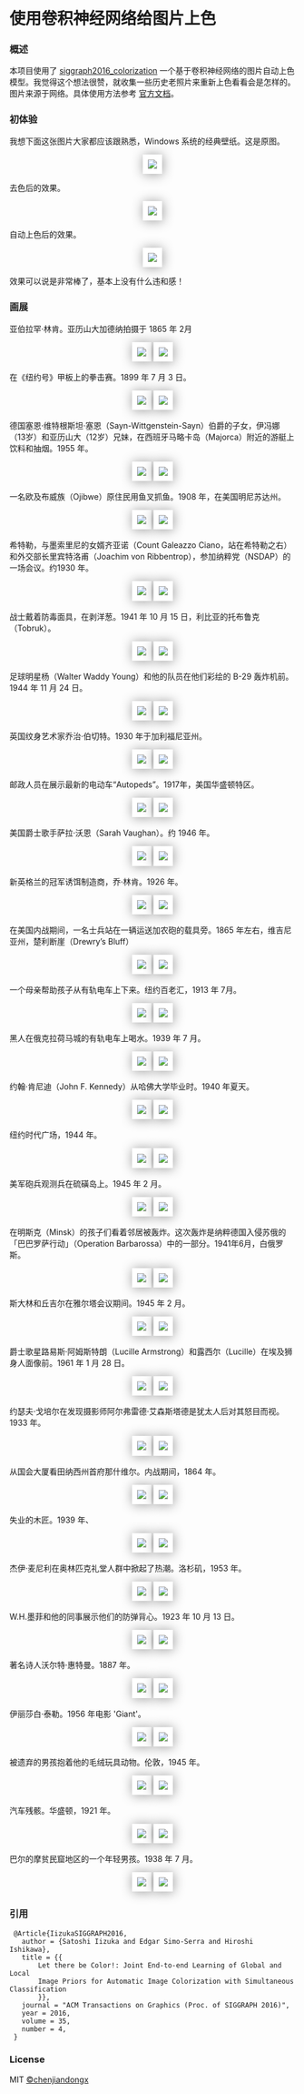 # 使用卷积神经网络给图片上色

### 概述

本项目使用了 [siggraph2016_colorization](http://hi.cs.waseda.ac.jp/~iizuka/projects/colorization/en/) 一个基于卷积神经网络的图片自动上色模型。我觉得这个想法很赞，就收集一些历史老照片来重新上色看看会是怎样的。图片来源于网络。具体使用方法参考 [官方文档](https://github.com/satoshiiizuka/siggraph2016_colorization)。


### 初体验

我想下面这张图片大家都应该跟熟悉，Windows 系统的经典壁纸。这是原图。
<div align="center">
    <img style="padding: 0.65em; background: white; box-shadow: 1px 1px 20px #999;" src="https://raw.github.com/chenjiandongx/make-it-colorful/master/images/windows_xp_origin.jpg">
</div>

去色后的效果。
<div align="center">
    <img style="padding: 0.65em; background: white; box-shadow: 1px 1px 20px #999;"  src="https://raw.github.com/chenjiandongx/make-it-colorful/master/images/input/windows_xp_input.jpg">
</div>

自动上色后的效果。
<div align="center">
    <img style="padding: 0.65em; background: white; box-shadow: 1px 1px 20px #999;"  src="https://raw.github.com/chenjiandongx/make-it-colorful/master/images/output/windows_xp_out.png">
</div>

效果可以说是非常棒了，基本上没有什么违和感！


### 画展

亚伯拉罕·林肯。亚历山大加德纳拍摄于 1865 年 2月
<div align="center">
    <img style="padding: 0.65em; background: white; box-shadow: 1px 1px 20px #999;"  src="https://raw.github.com/chenjiandongx/make-it-colorful/master/images/input/01.jpg">
    <img style="padding: 0.65em; background: white; box-shadow: 1px 1px 20px #999;"  src="https://raw.github.com/chenjiandongx/make-it-colorful/master/images/output/01_out.png">
</div>

在《纽约号》甲板上的拳击赛。1899 年 7 月 3 日。
<div align="center">
    <img style="padding: 0.65em; background: white; box-shadow: 1px 1px 20px #999;"  src="https://raw.github.com/chenjiandongx/make-it-colorful/master/images/input/02.jpg">
    <img style="padding: 0.65em; background: white; box-shadow: 1px 1px 20px #999;"  src="https://raw.github.com/chenjiandongx/make-it-colorful/master/images/output/02_out.png">
</div>

德国塞恩·维特根斯坦·塞恩（Sayn-Wittgenstein-Sayn）伯爵的子女，伊冯娜（13岁）和亚历山大（12岁）兄妹，在西班牙马略卡岛（Majorca）附近的游艇上饮料和抽烟。1955 年。
<div align="center">
    <img style="padding: 0.65em; background: white; box-shadow: 1px 1px 20px #999;"  src="https://raw.github.com/chenjiandongx/make-it-colorful/master/images/input/03.jpg">
    <img style="padding: 0.65em; background: white; box-shadow: 1px 1px 20px #999;"  src="https://raw.github.com/chenjiandongx/make-it-colorful/master/images/output/03_out.png">
</div>

一名欧及布威族（Ojibwe）原住民用鱼叉抓鱼。1908 年，在美国明尼苏达州。
<div align="center">
    <img style="padding: 0.65em; background: white; box-shadow: 1px 1px 20px #999;"  src="https://raw.github.com/chenjiandongx/make-it-colorful/master/images/input/04.jpg">
    <img style="padding: 0.65em; background: white; box-shadow: 1px 1px 20px #999;"  src="https://raw.github.com/chenjiandongx/make-it-colorful/master/images/output/04_out.png">
</div>

希特勒，与墨索里尼的女婿齐亚诺（Count Galeazzo Ciano，站在希特勒之右）和外交部长里宾特洛甫（Joachim von Ribbentrop），参加纳粹党（NSDAP）的一场会议。约1930 年。
<div align="center">
    <img style="padding: 0.65em; background: white; box-shadow: 1px 1px 20px #999;"  src="https://raw.github.com/chenjiandongx/make-it-colorful/master/images/input/05.jpg">
    <img style="padding: 0.65em; background: white; box-shadow: 1px 1px 20px #999;"  src="https://raw.github.com/chenjiandongx/make-it-colorful/master/images/output/05_out.png">
</div>

战士戴着防毒面具，在剥洋葱。1941 年 10 月 15 日，利比亚的托布鲁克（Tobruk）。
<div align="center">
    <img style="padding: 0.65em; background: white; box-shadow: 1px 1px 20px #999;"  src="https://raw.github.com/chenjiandongx/make-it-colorful/master/images/input/06.jpg">
    <img style="padding: 0.65em; background: white; box-shadow: 1px 1px 20px #999;"  src="https://raw.github.com/chenjiandongx/make-it-colorful/master/images/output/06_out.png">
</div>

足球明星杨（Walter Waddy Young）和他的队员在他们彩绘的 B-29 轰炸机前。1944 年 11 月 24 日。
<div align="center">
    <img style="padding: 0.65em; background: white; box-shadow: 1px 1px 20px #999;"  src="https://raw.github.com/chenjiandongx/make-it-colorful/master/images/input/07.jpg">
    <img style="padding: 0.65em; background: white; box-shadow: 1px 1px 20px #999;"  src="https://raw.github.com/chenjiandongx/make-it-colorful/master/images/output/07_out.png">
</div>

英国纹身艺术家乔治·伯切特。1930 年于加利福尼亚州。
<div align="center">
    <img style="padding: 0.65em; background: white; box-shadow: 1px 1px 20px #999;"  src="https://raw.github.com/chenjiandongx/make-it-colorful/master/images/input/08.jpg">
    <img style="padding: 0.65em; background: white; box-shadow: 1px 1px 20px #999;"  src="https://raw.github.com/chenjiandongx/make-it-colorful/master/images/output/08_out.png">
</div>

邮政人员在展示最新的电动车“Autopeds”。1917年，美国华盛顿特区。
<div align="center">
    <img style="padding: 0.65em; background: white; box-shadow: 1px 1px 20px #999;"  src="https://raw.github.com/chenjiandongx/make-it-colorful/master/images/input/09.jpg">
    <img style="padding: 0.65em; background: white; box-shadow: 1px 1px 20px #999;"  src="https://raw.github.com/chenjiandongx/make-it-colorful/master/images/output/09_out.png">
</div>

美国爵士歌手萨拉·沃恩（Sarah Vaughan）。约 1946 年。
<div align="center">
    <img style="padding: 0.65em; background: white; box-shadow: 1px 1px 20px #999;"  src="https://raw.github.com/chenjiandongx/make-it-colorful/master/images/input/10.jpg">
    <img style="padding: 0.65em; background: white; box-shadow: 1px 1px 20px #999;"  src="https://raw.github.com/chenjiandongx/make-it-colorful/master/images/output/10_out.png">
</div>

新英格兰的冠军诱饵制造商，乔·林肯。1926 年。
<div align="center">
    <img style="padding: 0.65em; background: white; box-shadow: 1px 1px 20px #999;"  src="https://raw.github.com/chenjiandongx/make-it-colorful/master/images/input/11.jpg">
    <img style="padding: 0.65em; background: white; box-shadow: 1px 1px 20px #999;"  src="https://raw.github.com/chenjiandongx/make-it-colorful/master/images/output/11_out.png">
</div>

在美国内战期间，一名士兵站在一辆运送加农砲的载具旁。1865 年左右，维吉尼亚州，楚利断崖（Drewry’s Bluff）
<div align="center">
    <img style="padding: 0.65em; background: white; box-shadow: 1px 1px 20px #999;"  src="https://raw.github.com/chenjiandongx/make-it-colorful/master/images/input/12.jpg">
    <img style="padding: 0.65em; background: white; box-shadow: 1px 1px 20px #999;"  src="https://raw.github.com/chenjiandongx/make-it-colorful/master/images/output/12_out.png">
</div>

一个母亲帮助孩子从有轨电车上下来。纽约百老汇，1913 年 7月。
<div align="center">
    <img style="padding: 0.65em; background: white; box-shadow: 1px 1px 20px #999;"  src="https://raw.github.com/chenjiandongx/make-it-colorful/master/images/input/13.jpg">
    <img style="padding: 0.65em; background: white; box-shadow: 1px 1px 20px #999;"  src="https://raw.github.com/chenjiandongx/make-it-colorful/master/images/output/13_out.png">
</div>

黑人在俄克拉荷马城的有轨电车上喝水。1939 年 7 月。
<div align="center">
    <img style="padding: 0.65em; background: white; box-shadow: 1px 1px 20px #999;"  src="https://raw.github.com/chenjiandongx/make-it-colorful/master/images/input/14.jpg">
    <img style="padding: 0.65em; background: white; box-shadow: 1px 1px 20px #999;"  src="https://raw.github.com/chenjiandongx/make-it-colorful/master/images/output/14_out.png">
</div>

约翰·肯尼迪（John F. Kennedy）从哈佛大学毕业时。1940 年夏天。
<div align="center">
    <img style="padding: 0.65em; background: white; box-shadow: 1px 1px 20px #999;"  src="https://raw.github.com/chenjiandongx/make-it-colorful/master/images/input/15.jpg">
    <img style="padding: 0.65em; background: white; box-shadow: 1px 1px 20px #999;"  src="https://raw.github.com/chenjiandongx/make-it-colorful/master/images/output/15_out.png">
</div>

纽约时代广场，1944 年。
<div align="center">
    <img style="padding: 0.65em; background: white; box-shadow: 1px 1px 20px #999;"  src="https://raw.github.com/chenjiandongx/make-it-colorful/master/images/input/16.jpg">
    <img style="padding: 0.65em; background: white; box-shadow: 1px 1px 20px #999;"  src="https://raw.github.com/chenjiandongx/make-it-colorful/master/images/output/16_out.png">
</div>

美军砲兵观测兵在硫磺岛上。1945 年 2 月。
<div align="center">
    <img style="padding: 0.65em; background: white; box-shadow: 1px 1px 20px #999;"  src="https://raw.github.com/chenjiandongx/make-it-colorful/master/images/input/17.jpg">
    <img style="padding: 0.65em; background: white; box-shadow: 1px 1px 20px #999;"  src="https://raw.github.com/chenjiandongx/make-it-colorful/master/images/output/17_out.png">
</div>

在明斯克（Minsk）的孩子们看着邻居被轰炸。这次轰炸是纳粹德国入侵苏俄的「巴巴罗萨行动」（Operation Barbarossa）中的一部分。1941年6月，白俄罗斯。
<div align="center">
    <img style="padding: 0.65em; background: white; box-shadow: 1px 1px 20px #999;"  src="https://raw.github.com/chenjiandongx/make-it-colorful/master/images/input/18.jpg">
    <img style="padding: 0.65em; background: white; box-shadow: 1px 1px 20px #999;"  src="https://raw.github.com/chenjiandongx/make-it-colorful/master/images/output/18_out.png">
</div>

斯大林和丘吉尔在雅尔塔会议期间。1945 年 2 月。
<div align="center">
    <img style="padding: 0.65em; background: white; box-shadow: 1px 1px 20px #999;"  src="https://raw.github.com/chenjiandongx/make-it-colorful/master/images/input/19.jpg">
    <img style="padding: 0.65em; background: white; box-shadow: 1px 1px 20px #999;"  src="https://raw.github.com/chenjiandongx/make-it-colorful/master/images/output/19_out.png">
</div>

爵士歌星路易斯·阿姆斯特朗（Lucille Armstrong）和露西尔（Lucille）在埃及狮身人面像前。1961 年 1 月 28 日。
<div align="center">
    <img style="padding: 0.65em; background: white; box-shadow: 1px 1px 20px #999;"  src="https://raw.github.com/chenjiandongx/make-it-colorful/master/images/input/20.jpg">
    <img style="padding: 0.65em; background: white; box-shadow: 1px 1px 20px #999;"  src="https://raw.github.com/chenjiandongx/make-it-colorful/master/images/output/20_out.png">
</div>

约瑟夫·戈培尔在发现摄影师阿尔弗雷德·艾森斯塔德是犹太人后对其怒目而视。1933 年。
<div align="center">
    <img style="padding: 0.65em; background: white; box-shadow: 1px 1px 20px #999;"  src="https://raw.github.com/chenjiandongx/make-it-colorful/master/images/input/21.jpg">
    <img style="padding: 0.65em; background: white; box-shadow: 1px 1px 20px #999;"  src="https://raw.github.com/chenjiandongx/make-it-colorful/master/images/output/21_out.png">
</div>

从国会大厦看田纳西州首府那什维尔。内战期间，1864 年。
<div align="center">
    <img style="padding: 0.65em; background: white; box-shadow: 1px 1px 20px #999;"  src="https://raw.github.com/chenjiandongx/make-it-colorful/master/images/input/22.jpg">
    <img style="padding: 0.65em; background: white; box-shadow: 1px 1px 20px #999;"  src="https://raw.github.com/chenjiandongx/make-it-colorful/master/images/output/22_out.png">
</div>

失业的木匠。1939 年、
<div align="center">
    <img style="padding: 0.65em; background: white; box-shadow: 1px 1px 20px #999;"  src="https://raw.github.com/chenjiandongx/make-it-colorful/master/images/input/23.jpg">
    <img style="padding: 0.65em; background: white; box-shadow: 1px 1px 20px #999;"  src="https://raw.github.com/chenjiandongx/make-it-colorful/master/images/output/23_out.png">
</div>

杰伊·麦尼利在奥林匹克礼堂人群中掀起了热潮。洛杉矶，1953 年。
<div align="center">
    <img style="padding: 0.65em; background: white; box-shadow: 1px 1px 20px #999;"  src="https://raw.github.com/chenjiandongx/make-it-colorful/master/images/input/24.jpg">
    <img style="padding: 0.65em; background: white; box-shadow: 1px 1px 20px #999;"  src="https://raw.github.com/chenjiandongx/make-it-colorful/master/images/output/24_out.png">
</div>

W.H.墨菲和他的同事展示他们的防弹背心。1923 年 10 月 13 日。
<div align="center">
    <img style="padding: 0.65em; background: white; box-shadow: 1px 1px 20px #999;"  src="https://raw.github.com/chenjiandongx/make-it-colorful/master/images/input/25.jpg">
    <img style="padding: 0.65em; background: white; box-shadow: 1px 1px 20px #999;"  src="https://raw.github.com/chenjiandongx/make-it-colorful/master/images/output/25_out.png">
</div>

著名诗人沃尔特·惠特曼。1887 年。
<div align="center">
    <img style="padding: 0.65em; background: white; box-shadow: 1px 1px 20px #999;"  src="https://raw.github.com/chenjiandongx/make-it-colorful/master/images/input/26.jpg">
    <img style="padding: 0.65em; background: white; box-shadow: 1px 1px 20px #999;"  src="https://raw.github.com/chenjiandongx/make-it-colorful/master/images/output/26_out.png">
</div>

伊丽莎白·泰勒。1956 年电影 'Giant'。
<div align="center">
    <img style="padding: 0.65em; background: white; box-shadow: 1px 1px 20px #999;"  src="https://raw.github.com/chenjiandongx/make-it-colorful/master/images/input/27.jpg">
    <img style="padding: 0.65em; background: white; box-shadow: 1px 1px 20px #999;"  src="https://raw.github.com/chenjiandongx/make-it-colorful/master/images/output/27_out.png">
</div>

被遗弃的男孩抱着他的毛绒玩具动物。伦敦，1945 年。
<div align="center">
    <img style="padding: 0.65em; background: white; box-shadow: 1px 1px 20px #999;"  src="https://raw.github.com/chenjiandongx/make-it-colorful/master/images/input/28.jpg">
    <img style="padding: 0.65em; background: white; box-shadow: 1px 1px 20px #999;"  src="https://raw.github.com/chenjiandongx/make-it-colorful/master/images/output/28_out.png">
</div>

汽车残骸。华盛顿，1921 年。
<div align="center">
    <img style="padding: 0.65em; background: white; box-shadow: 1px 1px 20px #999;"  src="https://raw.github.com/chenjiandongx/make-it-colorful/master/images/input/29.jpg">
    <img style="padding: 0.65em; background: white; box-shadow: 1px 1px 20px #999;"  src="https://raw.github.com/chenjiandongx/make-it-colorful/master/images/output/29_out.png">
</div>

巴尔的摩贫民窟地区的一个年轻男孩。1938 年 7 月。
<div align="center">
    <img style="padding: 0.65em; background: white; box-shadow: 1px 1px 20px #999;"  src="https://raw.github.com/chenjiandongx/make-it-colorful/master/images/input/30.jpg">
    <img style="padding: 0.65em; background: white; box-shadow: 1px 1px 20px #999;"  src="https://raw.github.com/chenjiandongx/make-it-colorful/master/images/output/30_out.png">
</div>


### 引用
```
 @Article{IizukaSIGGRAPH2016,
   author = {Satoshi Iizuka and Edgar Simo-Serra and Hiroshi Ishikawa},
   title = {{
       Let there be Color!: Joint End-to-end Learning of Global and Local 
       Image Priors for Automatic Image Colorization with Simultaneous Classification
       }},
   journal = "ACM Transactions on Graphics (Proc. of SIGGRAPH 2016)",
   year = 2016,
   volume = 35,
   number = 4,
 }
 ```


### License

MIT [©chenjiandongx](https://github.com/chenjiandongx)
